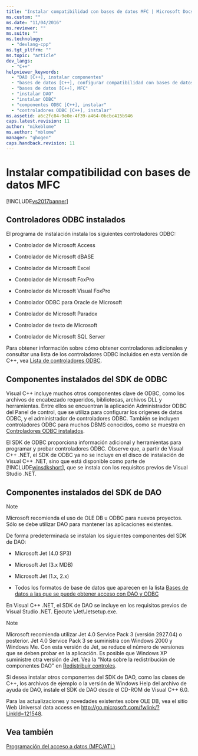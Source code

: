 ```yaml
---
title: "Instalar compatibilidad con bases de datos MFC | Microsoft Docs"
ms.custom: ""
ms.date: "11/04/2016"
ms.reviewer: ""
ms.suite: ""
ms.technology: 
  - "devlang-cpp"
ms.tgt_pltfrm: ""
ms.topic: "article"
dev_langs: 
  - "C++"
helpviewer_keywords: 
  - "DAO [C++], instalar componentes"
  - "bases de datos [C++], configurar compatibilidad con bases de datos"
  - "bases de datos [C++], MFC"
  - "instalar DAO"
  - "instalar ODBC"
  - "componentes ODBC [C++], instalar"
  - "controladores ODBC [C++], instalar"
ms.assetid: a6c2fc84-9e0e-4f39-a464-0bcbc415b946
caps.latest.revision: 11
author: "mikeblome"
ms.author: "mblome"
manager: "ghogen"
caps.handback.revision: 11
---
```

# Instalar compatibilidad con bases de datos MFC
[!INCLUDE[vs2017banner](../assembler/inline/includes/vs2017banner.md)]

##  <a name="_core_odbc_drivers_installed"></a> Controladores ODBC instalados  
 El programa de instalación instala los siguientes controladores ODBC:  
  
-   Controlador de Microsoft Access  
  
-   Controlador de Microsoft dBASE  
  
-   Controlador de Microsoft Excel  
  
-   Controlador de Microsoft FoxPro  
  
-   Controlador de Microsoft Visual FoxPro  
  
-   Controlador ODBC para Oracle de Microsoft  
  
-   Controlador de Microsoft Paradox  
  
-   Controlador de texto de Microsoft  
  
-   Controlador de Microsoft SQL Server  
  
 Para obtener información sobre cómo obtener controladores adicionales y consultar una lista de los controladores ODBC incluidos en esta versión de C\+\+, vea [Lista de controladores ODBC](../data/odbc/odbc-driver-list.md).  
  
##  <a name="_core_odbc_sdk_components_installed"></a> Componentes instalados del SDK de ODBC  
 Visual C\+\+ incluye muchos otros componentes clave de ODBC, como los archivos de encabezado requeridos, bibliotecas, archivos DLL y herramientas.  Entre ellos se encuentran la aplicación Administrador ODBC del Panel de control, que se utiliza para configurar los orígenes de datos ODBC, y el administrador de controladores ODBC.  También se incluyen controladores ODBC para muchos DBMS conocidos, como se muestra en [Controladores ODBC instalados](#_core_odbc_drivers_installed).  
  
 El SDK de ODBC proporciona información adicional y herramientas para programar y probar controladores ODBC.  Observe que, a partir de Visual C\+\+ .NET, el SDK de ODBC ya no se incluye en el disco de instalación de Visual C\+\+ .NET, sino que está disponible como parte de [!INCLUDE[winsdkshort](../atl/reference/includes/winsdkshort_md.md)], que se instala con los requisitos previos de Visual Studio .NET.  
  
##  <a name="_core_dao_sdk_components_installed"></a> Componentes instalados del SDK de DAO  
  
> [!NOTE]
>  Microsoft recomienda el uso de OLE DB u ODBC para nuevos proyectos.  Sólo se debe utilizar DAO para mantener las aplicaciones existentes.  
  
 De forma predeterminada se instalan los siguientes componentes del SDK de DAO:  
  
-   Microsoft Jet \(4.0 SP3\)  
  
-   Microsoft Jet \(3.x MDB\)  
  
-   Microsoft Jet \(1.x, 2.x\)  
  
-   Todos los formatos de base de datos que aparecen en la lista [Bases de datos a las que se puede obtener acceso con DAO y ODBC](../data/what-data-sources-can-i-access-with-dao-and-odbc-q.md)  
  
 En Visual C\+\+ .NET, el SDK de DAO se incluye en los requisitos previos de Visual Studio .NET.  Ejecute \\Jet\\Jetsetup.exe.  
  
> [!NOTE]
>  Microsoft recomienda utilizar Jet 4.0 Service Pack 3 \(versión 2927.04\) o posterior.  Jet 4.0 Service Pack 3 se suministra con Windows 2000 y Windows Me.  Con esta versión de Jet, se reduce el número de versiones que se deben probar en la aplicación.  Es posible que Windows XP suministre otra versión de Jet.  Vea la "Nota sobre la redistribución de componentes DAO" en [Redistribuir controles](../data/ado-rdo/redistributing-controls.md).  
  
 Si desea instalar otros componentes del SDK de DAO, como las clases de C\+\+, los archivos de ejemplo o la versión de Windows Help del archivo de ayuda de DAO, instale el SDK de DAO desde el CD\-ROM de Visual C\+\+ 6.0.  
  
 Para las actualizaciones y novedades existentes sobre OLE DB, vea el sitio Web Universal data access en [http:\/\/go.microsoft.com\/fwlink\/?LinkId\=121548](http://go.microsoft.com/fwlink/?LinkId=121548).  
  
## Vea también  
 [Programación del acceso a datos \(MFC\/ATL\)](../data/data-access-programming-mfc-atl.md)
